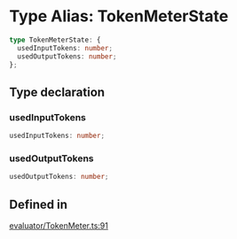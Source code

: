# Type Alias: TokenMeterState

```ts
type TokenMeterState: {
  usedInputTokens: number;
  usedOutputTokens: number;
};
```

## Type declaration

### usedInputTokens

```ts
usedInputTokens: number;
```

### usedOutputTokens

```ts
usedOutputTokens: number;
```

## Defined in

[evaluator/TokenMeter.ts:91](https://github.com/withcatai/node-llama-cpp/blob/6405ee945e792651123189aae2612212095765b6/src/evaluator/TokenMeter.ts#L91)
